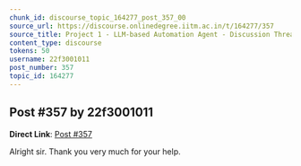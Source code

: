 ```yaml
---
chunk_id: discourse_topic_164277_post_357_00
source_url: https://discourse.onlinedegree.iitm.ac.in/t/164277/357
source_title: Project 1 - LLM-based Automation Agent - Discussion Thread [TDS Jan 2025]
content_type: discourse
tokens: 50
username: 22f3001011
post_number: 357
topic_id: 164277
---
```


## Post #357 by 22f3001011

**Direct Link**: [Post #357](https://discourse.onlinedegree.iitm.ac.in/t/164277/357)

Alright sir. Thank you very much for your help.
